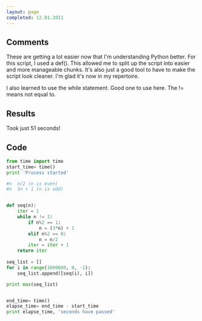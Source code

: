 ```yaml
---
layout: page
completed: 12.01.2011
---
```


## Comments

These are getting a lot easier now that I'm understanding Python better. For
this script, I used a def(). This allowed me to split up the script into easier
and more manageable chunks. It's also just a good tool to have to make the
script look cleaner. I'm glad it's now in my repertoire.

I also learned to use the while statement. Good one to use here. The != means
not equal to.

## Results

Took just 51 seconds!

## Code

```python
from time import time
start_time= time()
print 'Process started'

#n  n/2 (n is even)
#n  3n + 1 (n is odd)


def seq(n):
	iter = 1
	while n != 1:
		if n%2 == 1:
			n = (3*n) + 1
		elif n%2 == 0:
			n = n/2
		iter = iter + 1
	return iter
			
seq_list = []
for i in range(1000000, 0, -1):
	seq_list.append([seq(i), i])

print max(seq_list)


end_time= time()
elapse_time= end_time - start_time
print elapse_time, 'seconds have passed'
```
